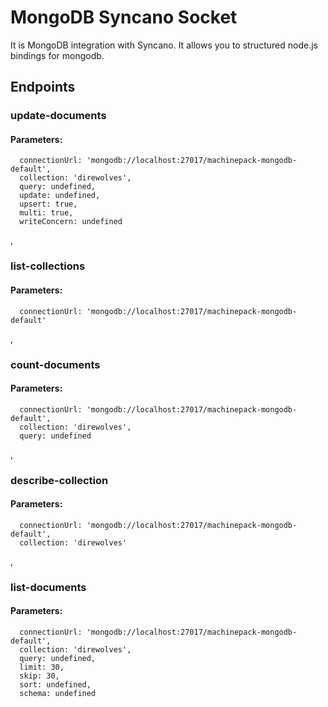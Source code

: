 # MongoDB Syncano Socket

It is MongoDB integration with Syncano. It allows you to structured node.js bindings for mongodb.

## Endpoints

### update-documents

#### Parameters:

      connectionUrl: 'mongodb://localhost:27017/machinepack-mongodb-default',
      collection: 'direwolves',
      query: undefined,
      update: undefined,
      upsert: true,
      multi: true,
      writeConcern: undefined

,
### list-collections

#### Parameters:

      connectionUrl: 'mongodb://localhost:27017/machinepack-mongodb-default'

,
### count-documents

#### Parameters:

      connectionUrl: 'mongodb://localhost:27017/machinepack-mongodb-default',
      collection: 'direwolves',
      query: undefined

,
### describe-collection

#### Parameters:

      connectionUrl: 'mongodb://localhost:27017/machinepack-mongodb-default',
      collection: 'direwolves'

,
### list-documents

#### Parameters:

      connectionUrl: 'mongodb://localhost:27017/machinepack-mongodb-default',
      collection: 'direwolves',
      query: undefined,
      limit: 30,
      skip: 30,
      sort: undefined,
      schema: undefined


